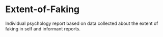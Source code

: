 # Extent-of-Faking

Individual psychology report based on data collected about the extent of faking in self and informant reports.
